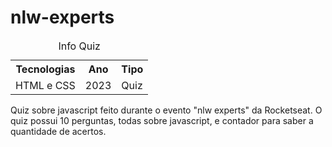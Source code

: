 # nlw-experts

<table>
  <caption>
    Info Quiz
  </caption>
  <tr>
    <th>Tecnologias</th>
    <th>Ano</th>
    <th>Tipo</th>
  </tr>
  <tr>
    <td>HTML e CSS</td>
    <td>2023</td>
    <td>Quiz</td>
  </tr>
</table>

Quiz sobre javascript feito durante o evento "nlw experts" da Rocketseat. O quiz possui 10 perguntas, todas sobre javascript, e contador para saber a quantidade de acertos.
